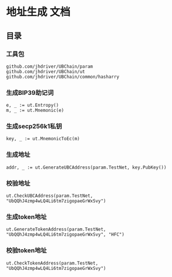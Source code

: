 # 地址生成 文档
## 目录

### 工具包
```
github.com/jhdriver/UBChain/param
github.com/jhdriver/UBChain/ut
github.com/jhdriver/UBChain/common/hasharry
```


###  生成BIP39助记词

```
e, _ := ut.Entropy()
m, _ := ut.Mnemonic(e)
```

### 生成secp256k1私钥

```
key, _ := ut.MnemonicToEc(m)
```

###  生成地址

```
addr, _ := ut.GenerateUBCAddress(param.TestNet, key.PubKey())
```

### 校验地址
```
ut.CheckUBCAddress(param.TestNet, "UbQQhJ4zmp4wLQ4Li6tm7zigopaeGrWxSvy")
```

### 生成token地址

```
ut.GenerateTokenAddress(param.TestNet, "UbQQhJ4zmp4wLQ4Li6tm7zigopaeGrWxSvy", "HFC")
```

### 校验token地址

```
ut.CheckTokenAddress(param.TestNet, "UbQQhJ4zmp4wLQ4Li6tm7zigopaeGrWxSvy")
```